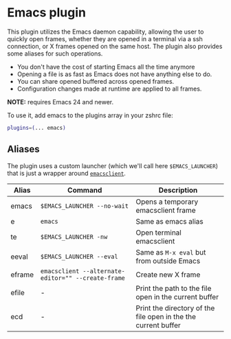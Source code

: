 # Emacs plugin

This plugin utilizes the Emacs daemon capability, allowing the user to quickly
open frames, whether they are opened in a terminal via a ssh connection, or X
frames opened on the same host. The plugin also provides some aliases for such
operations.

-   You don't have the cost of starting Emacs all the time anymore
-   Opening a file is as fast as Emacs does not have anything else to do.
-   You can share opened buffered across opened frames.
-   Configuration changes made at runtime are applied to all frames.

**NOTE:** requires Emacs 24 and newer.

To use it, add emacs to the plugins array in your zshrc file:

```zsh
plugins=(... emacs)
```

## Aliases

The plugin uses a custom launcher (which we'll call here `$EMACS_LAUNCHER`) that
is just a wrapper around
[`emacsclient`](https://www.emacswiki.org/emacs/EmacsClient).

| Alias  | Command                                            | Description                                                    |
| ------ | -------------------------------------------------- | -------------------------------------------------------------- |
| emacs  | `$EMACS_LAUNCHER --no-wait`                        | Opens a temporary emacsclient frame                            |
| e      | `emacs`                                            | Same as emacs alias                                            |
| te     | `$EMACS_LAUNCHER -nw`                              | Open terminal emacsclient                                      |
| eeval  | `$EMACS_LAUNCHER --eval`                           | Same as `M-x eval` but from outside Emacs                      |
| eframe | `emacsclient --alternate-editor="" --create-frame` | Create new X frame                                             |
| efile  | -                                                  | Print the path to the file open in the current buffer          |
| ecd    | -                                                  | Print the directory of the file open in the the current buffer |
